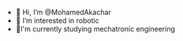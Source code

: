 - 👋 Hi, I’m @MohamedAkachar
- 👀 I’m interested in robotic
- 🌱I'm currently studying mechatronic engineering


